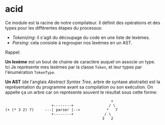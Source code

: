acid
====

Ce module est la racine de notre compilateur. Il définit des opérations et des
types pour les différentes étapes du processus:

- *Tokenizing*: il s'agit du découpage du code en une liste de lexèmes.
- *Parsing*: cela consiste à regrouper nos lexèmes en un AST.

Rappel:

**Un lexème** est un bout de chaine de caractère auquel on associe un type. Ici
Je représente mes lexèmes par la classe `Token`, et leur types par l'énumération
`TokenType`.

**Un AST** (de l'anglais *Abstract Syntax Tree*, arbre de syntaxe abstraite)
est la représentation du programme avant sa compilation ou son exécution.
On appelle ça un arbre car on représente souvent le résultat sous cette forme:

```
                                                +
                     +--------+                / \
(+ (* 3 2) 7)     ---| parser |-->            *   7
                     +--------+              / \
                                            3   2
```
